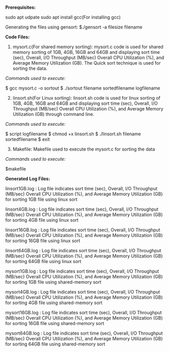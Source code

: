 **Prerequisites:**

sudo apt udpate
sudo apt install gcc(For installing gcc)

Generating the files using gensort:
$./gensort -a filesize filename

**Code Files:**

1. mysort.c(For shared memory sorting):
	mysort.c code is used for shared memory sorting of 1GB, 4GB, 16GB and 64GB and displaying sort time (sec), Overall, I/O Throughput (MB/sec) Overall CPU Utilization (%), and Average Memory Utilization (GB). The Quick sort technique is used for sorting the data. 

_Commands used to execute:_

$ gcc mysort.c -o sortout
$ ./sortout filename sortedfilename logfilename


2. linsort.sh(For Linux sorting):
	linsort.sh code is used for linux sorting of 1GB, 4GB, 16GB and 64GB and displaying sort time (sec), Overall, I/O Throughput (MB/sec) Overall CPU Utilization (%), and Average Memory Utilization (GB) through command line. 

_Commands used to execute:_

$ script logfilename
$ chmod +x linsort.sh
$ ./linsort.sh filename sortedfilename 
$ exit

3. Makefile:
	Makefile used to execute the mysort.c for sorting the data

_Commands used to execute:_

$makefile



**Generated Log Files:**

linsort1GB.log : Log file indicates sort time (sec), Overall, I/O Throughput (MB/sec) Overall CPU Utilization (%), and Average Memory Utilization (GB) for sorting 1GB file using linux sort

linsort4GB.log :  Log file indicates sort time (sec), Overall, I/O Throughput (MB/sec) Overall CPU Utilization (%), and Average Memory Utilization (GB) for sorting 4GB file using linux sort

linsort16GB.log : Log file indicates sort time (sec), Overall, I/O Throughput (MB/sec) Overall CPU Utilization (%), and Average Memory Utilization (GB) for sorting 16GB file using linux sort

linsort64GB.log : Log file indicates sort time (sec), Overall, I/O Throughput (MB/sec) Overall CPU Utilization (%), and Average Memory Utilization (GB) for sorting 64GB file using linux sort

mysort1GB.log : Log file indicates sort time (sec), Overall, I/O Throughput (MB/sec) Overall CPU Utilization (%), and Average Memory Utilization (GB) for sorting 1GB file using shared-memory sort

mysort4GB.log : Log file indicates sort time (sec), Overall, I/O Throughput (MB/sec) Overall CPU Utilization (%), and Average Memory Utilization (GB) for sorting 4GB file using shared-memory sort

mysort16GB.log : Log file indicates sort time (sec), Overall, I/O Throughput (MB/sec) Overall CPU Utilization (%), and Average Memory Utilization (GB) for sorting 16GB file using shared-memory sort

mysort64GB.log : Log file indicates sort time (sec), Overall, I/O Throughput (MB/sec) Overall CPU Utilization (%), and Average Memory Utilization (GB) for sorting 64GB file using shared-memory sort



